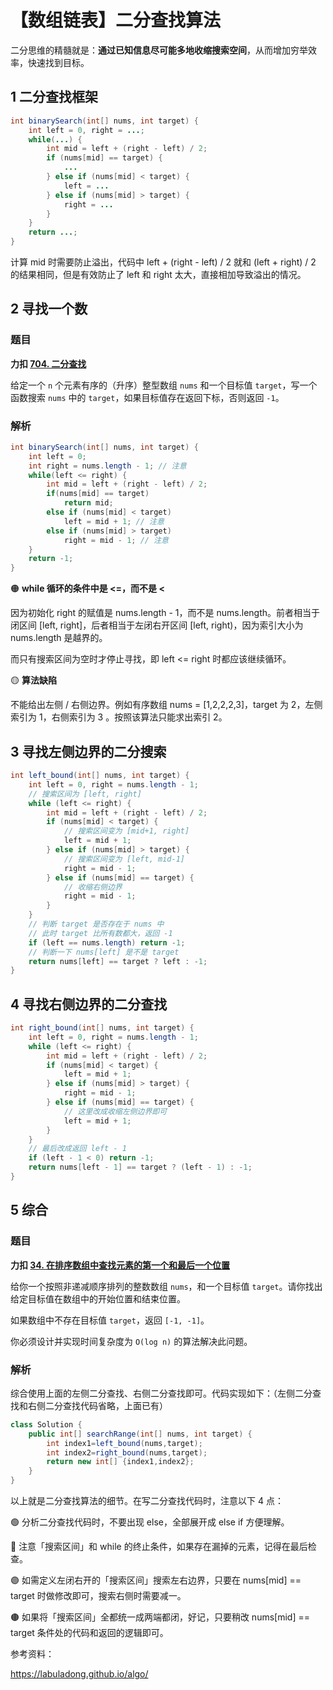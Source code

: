 # 【数组链表】二分查找算法


二分思维的精髓就是：**通过已知信息尽可能多地收缩搜索空间**，从而增加穷举效率，快速找到目标。  

## 1 二分查找框架

```java
int binarySearch(int[] nums, int target) {
	int left = 0, right = ...;
	while(...) {
		int mid = left + (right - left) / 2;
		if (nums[mid] == target) {
			...
		} else if (nums[mid] < target) {
			left = ...
		} else if (nums[mid] > target) {
			right = ...
		}
	}
	return ...;
}
```

计算 mid 时需要防止溢出，代码中 left + (right - left) / 2 就和 (left + right) / 2 的结果相同，但是有效防止了 left 和 right 太大，直接相加导致溢出的情况。  

## 2 寻找一个数

### 题目

**力扣 [704. 二分查找](https://leetcode.cn/problems/binary-search/)**

给定一个 `n` 个元素有序的（升序）整型数组 `nums` 和一个目标值 `target`，写一个函数搜索 `nums` 中的 `target`，如果目标值存在返回下标，否则返回 `-1`。

### 解析

```java
int binarySearch(int[] nums, int target) {
	int left = 0;
	int right = nums.length - 1; // 注意
	while(left <= right) {
		int mid = left + (right - left) / 2;
		if(nums[mid] == target)
			return mid;
		else if (nums[mid] < target)
			left = mid + 1; // 注意
		else if (nums[mid] > target)
			right = mid - 1; // 注意
	}
	return -1;
}
```

🟠 **while 循环的条件中是 <=，而不是 <**

因为初始化 right 的赋值是 nums.length - 1，而不是 nums.length。前者相当于闭区间 [left, right]，后者相当于左闭右开区间 [left, right)，因为索引大小为 nums.length 是越界的。  

而只有搜索区间为空时才停止寻找，即 left <= right 时都应该继续循环。

🟡 **算法缺陷**

不能给出左侧 / 右侧边界。例如有序数组 nums = [1,2,2,2,3]，target 为 2，左侧索引为 1，右侧索引为 3 。按照该算法只能求出索引 2。

## 3 寻找左侧边界的二分搜索  

```java
int left_bound(int[] nums, int target) {
	int left = 0, right = nums.length - 1;
	// 搜索区间为 [left, right]
	while (left <= right) {
		int mid = left + (right - left) / 2;
		if (nums[mid] < target) {
			// 搜索区间变为 [mid+1, right]
			left = mid + 1;
		} else if (nums[mid] > target) {
			// 搜索区间变为 [left, mid-1]
			right = mid - 1;
		} else if (nums[mid] == target) {
			// 收缩右侧边界
			right = mid - 1;
		}
	}
	// 判断 target 是否存在于 nums 中
	// 此时 target ⽐所有数都⼤，返回 -1
	if (left == nums.length) return -1;
	// 判断⼀下 nums[left] 是不是 target
	return nums[left] == target ? left : -1;
}
```

## 4 寻找右侧边界的二分查找  

```java
int right_bound(int[] nums, int target) {
	int left = 0, right = nums.length - 1;
	while (left <= right) {
		int mid = left + (right - left) / 2;
		if (nums[mid] < target) {
			left = mid + 1;
		} else if (nums[mid] > target) {
			right = mid - 1;
		} else if (nums[mid] == target) {
			// 这⾥改成收缩左侧边界即可
			left = mid + 1;
		}
	}
	// 最后改成返回 left - 1
	if (left - 1 < 0) return -1;
	return nums[left - 1] == target ? (left - 1) : -1;
}
```

## 5 综合

### 题目

**力扣 [34. 在排序数组中查找元素的第一个和最后一个位置](https://leetcode.cn/problems/find-first-and-last-position-of-element-in-sorted-array/)**

给你一个按照非递减顺序排列的整数数组 `nums`，和一个目标值 `target`。请你找出给定目标值在数组中的开始位置和结束位置。

如果数组中不存在目标值 `target`，返回 `[-1, -1]`。

你必须设计并实现时间复杂度为 `O(log n)` 的算法解决此问题。

### 解析

综合使用上面的左侧二分查找、右侧二分查找即可。代码实现如下：（左侧二分查找和右侧二分查找代码省略，上面已有）

```java
class Solution {
    public int[] searchRange(int[] nums, int target) {
        int index1=left_bound(nums,target);
        int index2=right_bound(nums,target);
        return new int[] {index1,index2};
    }
}
```

以上就是二分查找算法的细节。在写二分查找代码时，注意以下 4 点：

🟢 分析二分查找代码时，不要出现 else，全部展开成 else if 方便理解。  

🔵 注意「搜索区间」和 while 的终止条件，如果存在漏掉的元素，记得在最后检查。

🟣 如需定义左闭右开的「搜索区间」搜索左右边界，只要在 nums[mid] == target 时做修改即可，搜索右侧时需要减一。

🟤 如果将「搜索区间」全都统一成两端都闭，好记，只要稍改 nums[mid] == target 条件处的代码和返回的逻辑即可。  

参考资料：

https://labuladong.github.io/algo/








